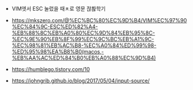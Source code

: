 - VIM엣서 ESC 눌렀을 때ㅊ로 영문 젆홚학기
- https://mkszero.com/@%EC%BC%80%EC%9D%B4/VIM%EC%97%90%EC%84%9C-ESC%ED%82%A4-%EB%88%8C%EB%A0%80%EC%9D%84%EB%95%8C-%EC%9E%90%EB%8F%99%EC%9C%BC%EB%A1%9C-%EC%98%81%EB%AC%B8-%EC%A0%84%ED%99%98-%ED%95%98%EA%B8%B0(macos,-%EB%AA%AC%ED%84%B0%EB%A0%88%EC%9D%B4)

- https://humblego.tistory.com/10 
- https://johngrib.github.io/blog/2017/05/04/input-source/
